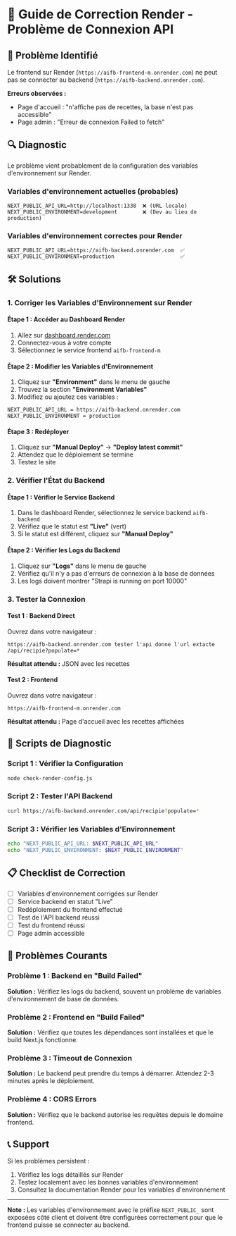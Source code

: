 # 🔧 Guide de Correction Render - Problème de Connexion API

## 🚨 Problème Identifié

Le frontend sur Render (`https://aifb-frontend-m.onrender.com`) ne peut pas se connecter au backend (`https://aifb-backend.onrender.com`).

**Erreurs observées :**
- Page d'accueil : "n'affiche pas de recettes, la base n'est pas accessible"
- Page admin : "Erreur de connexion Failed to fetch"

## 🔍 Diagnostic

Le problème vient probablement de la configuration des variables d'environnement sur Render.

### Variables d'environnement actuelles (probables)
```
NEXT_PUBLIC_API_URL=http://localhost:1338  ❌ (URL locale)
NEXT_PUBLIC_ENVIRONMENT=development        ❌ (Dev au lieu de production)
```

### Variables d'environnement correctes pour Render
```
NEXT_PUBLIC_API_URL=https://aifb-backend.onrender.com  ✅
NEXT_PUBLIC_ENVIRONMENT=production                     ✅
```

## 🛠️ Solutions

### 1. Corriger les Variables d'Environnement sur Render

#### Étape 1 : Accéder au Dashboard Render
1. Allez sur [dashboard.render.com](https://dashboard.render.com)
2. Connectez-vous à votre compte
3. Sélectionnez le service frontend `aifb-frontend-m`

#### Étape 2 : Modifier les Variables d'Environnement
1. Cliquez sur **"Environment"** dans le menu de gauche
2. Trouvez la section **"Environment Variables"**
3. Modifiez ou ajoutez ces variables :

```
NEXT_PUBLIC_API_URL = https://aifb-backend.onrender.com
NEXT_PUBLIC_ENVIRONMENT = production
```

#### Étape 3 : Redéployer
1. Cliquez sur **"Manual Deploy"** → **"Deploy latest commit"**
2. Attendez que le déploiement se termine
3. Testez le site

### 2. Vérifier l'État du Backend

#### Étape 1 : Vérifier le Service Backend
1. Dans le dashboard Render, sélectionnez le service backend `aifb-backend`
2. Vérifiez que le statut est **"Live"** (vert)
3. Si le statut est différent, cliquez sur **"Manual Deploy"**

#### Étape 2 : Vérifier les Logs du Backend
1. Cliquez sur **"Logs"** dans le menu de gauche
2. Vérifiez qu'il n'y a pas d'erreurs de connexion à la base de données
3. Les logs doivent montrer "Strapi is running on port 10000"

### 3. Tester la Connexion

#### Test 1 : Backend Direct
Ouvrez dans votre navigateur :
```
https://aifb-backend.onrender.com tester l'api donne l'url extacte
/api/recipie?populate=*
```

**Résultat attendu :** JSON avec les recettes

#### Test 2 : Frontend
Ouvrez dans votre navigateur :
```
https://aifb-frontend-m.onrender.com
```

**Résultat attendu :** Page d'accueil avec les recettes affichées

## 🔧 Scripts de Diagnostic

### Script 1 : Vérifier la Configuration
```bash
node check-render-config.js
```

### Script 2 : Tester l'API Backend
```bash
curl https://aifb-backend.onrender.com/api/recipie?populate=*
```


### Script 3 : Vérifier les Variables d'Environnement
```bash
echo "NEXT_PUBLIC_API_URL: $NEXT_PUBLIC_API_URL"
echo "NEXT_PUBLIC_ENVIRONMENT: $NEXT_PUBLIC_ENVIRONMENT"
```

## 📋 Checklist de Correction

- [ ] Variables d'environnement corrigées sur Render
- [ ] Service backend en statut "Live"
- [ ] Redéploiement du frontend effectué
- [ ] Test de l'API backend réussi
- [ ] Test du frontend réussi
- [ ] Page admin accessible

## 🚨 Problèmes Courants

### Problème 1 : Backend en "Build Failed"
**Solution :** Vérifiez les logs du backend, souvent un problème de variables d'environnement de base de données.

### Problème 2 : Frontend en "Build Failed"
**Solution :** Vérifiez que toutes les dépendances sont installées et que le build Next.js fonctionne.

### Problème 3 : Timeout de Connexion
**Solution :** Le backend peut prendre du temps à démarrer. Attendez 2-3 minutes après le déploiement.

### Problème 4 : CORS Errors
**Solution :** Vérifiez que le backend autorise les requêtes depuis le domaine frontend.

## 📞 Support

Si les problèmes persistent :
1. Vérifiez les logs détaillés sur Render
2. Testez localement avec les bonnes variables d'environnement
3. Consultez la documentation Render pour les variables d'environnement

---

**Note :** Les variables d'environnement avec le préfixe `NEXT_PUBLIC_` sont exposées côté client et doivent être configurées correctement pour que le frontend puisse se connecter au backend. 